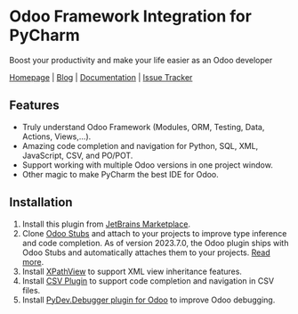 # Odoo Framework Integration for PyCharm

Boost your productivity and make your life easier as an Odoo developer

[Homepage](https://odoo-ide.com) | [Blog](https://odoo-ide.com/blog) | [Documentation](https://odoo-ide.com/docs/pycharm) | [Issue Tracker](https://github.com/odoo-ide/pycharm-odoo/issues)

## Features
* Truly understand Odoo Framework (Modules, ORM, Testing, Data, Actions, Views,...).
* Amazing code completion and navigation for Python, SQL, XML, JavaScript, CSV, and PO/POT.
* Support working with multiple Odoo versions in one project window.
* Other magic to make PyCharm the best IDE for Odoo.

## Installation
1. Install this plugin from [JetBrains Marketplace](https://plugins.jetbrains.com/plugin/13499-odoo).
2. Clone [Odoo Stubs](https://github.com/odoo-ide/odoo-stubs) and attach to your projects to improve type inference and code completion.
   As of version 2023.7.0, the Odoo plugin ships with Odoo Stubs and automatically attaches them to your projects. [Read more](https://odoo-ide.com/blog/news-1/pycharm-odoo-2023-7-18).
4. Install [XPathView](https://plugins.jetbrains.com/plugin/12478-xpathview--xslt) to support XML view inheritance features.
5. Install [CSV Plugin](https://plugins.jetbrains.com/plugin/10037-csv) to support code completion and navigation in CSV files.
6. Install [PyDev.Debugger plugin for Odoo](https://github.com/odoo-ide/pydevd-odoo) to improve Odoo debugging.
